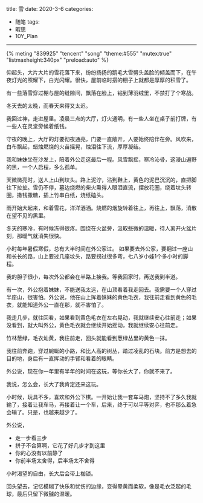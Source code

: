 title: 雪
date: 2020-3-6
categories:
- 随笔
tags:
- 暇思
- 10Y_Plan
---
{% meting "839925" "tencent" "song" "theme:#555" "mutex:true" "listmaxheight:340px" "preload:auto" %}

仰起头，大片大片的雪花落下来，纷纷扬扬的鹅毛大雪劈头盖脸的倾盖而下，在午夜灯光的照耀下，白光闪耀。很快，屋前临时搭的棚子上就都是厚厚的积雪了。

有一些落雪穿过棚与屋的缝隙间，飘落在脸上，钻到薄羽绒里，不禁打了个寒战。

冬天去的太晚，而春天来得又太迟。

我回过神，走进屋里。凌晨三点的大厅，灯火通明，有一些人坐在桌子前打牌，有一些人在灵堂旁候着纸钱。

守夜的晚上，大厅的灯要彻夜通亮，门要一直敞开，人要始终陪伴在旁。风吹来，白布飘起，蜡烛燃烧的火苗摇晃，烛泪往下流，厚厚凝结。

我和妹妹坐在沙发上，陪着外公走这最后一程。风雪飘摇，寒冷沁骨，这漫山遍野的黑，一个人启程，多么孤单。

天微微亮时，送人上山到坟头。路上泥泞，沾到鞋上，黄色的泥巴沉沉的，直把脚往下拉扯。雪仍不停，墓边烧燃的柴火熏得人眼泪直流，摆放花圈，绕着坟头转圈，撒钱撒糖，插上竹串白纸，烧纸磕头。

雨开始大起来，和着雪花，洋洋洒洒。烧燃的烟旋转着往上，再往上，飘荡，消散在望不见的黑里。

冬天的寒冷，有时候冻得很疼。围绕在火盆旁，汲取些微的温暖，待人离开火盆片刻，那暖气就消失很快。
<!--more-->

小时每年暑假寒假，总有大半时间在外公家过。
如果要去外公家，要翻过一座山和长长的路，山上要过几座坟头，路要拐过很多弯，七八岁小娃1个多小时的脚程。

我的胆子很小，每次外公都会在半路上接我。等我回家时，再送我到半道。

有一次，外公抱着妹妹，不能送我太远，在山顶看着我走回去。我需要一个人穿过半座山，很害怕。外公说，他在山上挥着妹妹的黄色毛衣，我往前走看到黄色的毛衣，就能知道外公一直在那，就不害怕了。

我走几步，就往回看，如果看到黄色毛衣在左右晃动，我就继续安心往前走；如果没看到，就大叫外公，黄色毛衣就会继续开始摇动，我就继续安心往前走。

竹林葱绿，毛衣灿黄，我往前走，回头就能看到葱绿丛里的黄色一抹。

我往前奔跑，穿过蜿蜒的小路，和比人高的树丛，踏过凌乱的石块。前方是想去的目的地，身后有一直挥动的手臂和看着的眼睛。

外公说，现在你一年里有半年的时间在这玩，等你长大了，你就不来了。

我说，怎么会，长大了我肯定还来这玩。



小时候，玩具不多，喜欢和外公下棋。一开始让我一套车马炮，坚持不了多久我就输了，接着让我车马，再接着让一个车，后来，终于可以平等对弈，也不那么着急会输了。只是，也越来越少了。

外公说，
- 走一步看三步
- 拼子不合算啊，它花了好几步才到这里
- 你的心没有以前静了
- 你前半场太舍得，后半场太不舍得


小时渴望的自由，长大后会带上枷锁。

回头望去，记忆模糊了快乐和忧伤的边缘，变得晕黄而柔软，像是毛衣泛起的毛球，最后只留下微醺的温暖。















